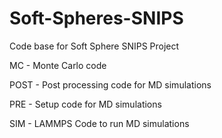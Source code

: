 # Soft-Spheres-SNIPS
Code base for Soft Sphere SNIPS Project

MC - Monte Carlo code

POST - Post processing code for MD simulations

PRE - Setup code for MD simulations

SIM - LAMMPS Code to run MD simulations
